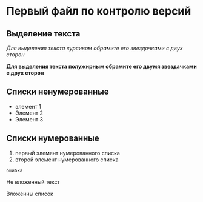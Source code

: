 # Первый файл по контролю версий

## Выделение текста

*Для выделения текста курсивом обрамите его звездочками с двух сторон*

**Для выделения текста полужирным обрамите его двумя звездачками с друх сторон**

## Списки ненумерованные
* элемент 1
* Элемент 2
* Элемент 3

## Списки нумерованные
1. первый элемент нумерованного списка
2. второй элемент нумерованного списка

`ошибка`

Не вложенный текст

 Вложенны список